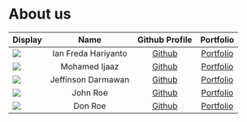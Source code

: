 # About us

Display |        Name         | Github Profile | Portfolio 
--------|:-------------------:|:--------------:|:---------:
![](https://via.placeholder.com/100.png?text=Photo) | Ian Freda Hariyanto | [Github](https://github.com/) | [Portfolio](docs/team/johndoe.md)
![](https://via.placeholder.com/100.png?text=Photo) |    Mohamed Ijaaz    | [Github](https://github.com/) | [Portfolio](docs/team/johndoe.md)
![](https://via.placeholder.com/100.png?text=Photo) | Jeffinson Darmawan  | [Github](https://github.com/) | [Portfolio](docs/team/johndoe.md)
![](https://via.placeholder.com/100.png?text=Photo) |      John Roe       | [Github](https://github.com/) | [Portfolio](docs/team/johndoe.md)
![](https://via.placeholder.com/100.png?text=Photo) |       Don Roe       | [Github](https://github.com/) | [Portfolio](docs/team/johndoe.md)

